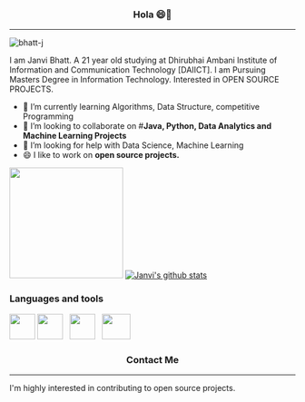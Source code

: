 ### <b><p align="center" font="40">Hola 😄👋  </p></b>
<hr>

<!--
**bhatt-j/bhatt-j** is a ✨ _special_ ✨ repository because its `README.md` (this file) appears on your GitHub profile.

Here are some ideas to get you started:

- 🔭 I’m currently working on ...
- 🌱 I’m currently learning ...
- 👯 I’m looking to collaborate on ...
- 🤔 I’m looking for help with ...
- 💬 Ask me about ...
- 📫 How to reach me: ...
- 😄 Pronouns: ...
- ⚡ Fun fact: ...
-->
<p align="left"> <img src="https://komarev.com/ghpvc/?username=bhatt-j&label=Profile%20views&color=e70413&style=flat" alt="bhatt-j" /> </p>
I am Janvi Bhatt. A 21 year old studying at Dhirubhai Ambani Institute of Information and Communication Technology [DAIICT]. I am Pursuing Masters Degree in Information Technology. Interested in OPEN SOURCE PROJECTS.

- 🌱 I’m currently learning Algorithms, Data Structure, competitive Programming   
- 👯 I’m looking to collaborate on #<b>Java, Python, Data Analytics and Machine Learning Projects </b>
- 🤔 I’m looking for help with Data Science, Machine Learning
- 😄 I like to work on <b>open source projects.</b>

<img src = "https://media.tenor.com/images/7db4eaa3e47272c8e58ee018fc390b7d/tenor.gif" height="195" width="200" border-radius = "20" > [![Janvi's github stats](https://github-readme-stats.vercel.app/api?username=bhatt-j)](https://github.com/bhatt-j/github-readme-stats)<!-- <img src = "https://github-readme-stats.vercel.app/api?username=bhatt-j&&show_icons=true&title_color=ffffff&icon_color=bb2acf&text_color=daf7dc&bg_color=151515">--> 
### Languages and tools

<img src = "https://logos-download.com/wp-content/uploads/2016/10/Python_logo_icon.png" height="45" width="45">   <img src = "https://www.pngall.com/wp-content/uploads/2016/05/Java-PNG-Image-180x180.png" height="45" width="45">   &nbsp; <img src = "https://d33wubrfki0l68.cloudfront.net/55f5076aa28f590c7576fd3c53bbdb5c17352a18/f2970/img/rstudio.png" height="45" width="45">   &nbsp; <img src = "https://clipart.info/images/minicovers/1499794875MySQL-logo-png-transparent.png" height="45" width="50">

### <b><p align="center" font="40">Contact Me  </p></b>
<hr>
I'm highly interested in contributing to open source projects.

<!--<img src = "https://camo.githubusercontent.com/7018777cd031c1a5ba760566df83dd51d90790b2a5d9db7389f6b2ffab0d3b21/68747470733a2f2f6769746875622d726561646d652d73747265616b2d73746174732e6865726f6b756170702e636f6d2f3f757365723d73756d626131303126">-->

